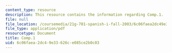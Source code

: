 ```yaml
---
content_type: resource
description: This resource contains the information regarding Comp.1.
file: null
file_location: /coursemedia/21g-701-spanish-i-fall-2003/6c06faea2dc49e33626ce085ce2b0c03_MIT21G_701F03_comp1.pdf
file_type: application/pdf
resourcetype: Document
title: Comp.1
uid: 6c06faea-2dc4-9e33-626c-e085ce2b0c03
---
```

